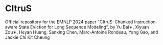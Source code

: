 # CItruS
Official repository for the EMNLP 2024 paper "CItruS: Chunked Instruction-aware State Eviction for Long Sequence Modeling", by Yu Bai∗, Xiyuan Zou∗, Heyan Huang, Sanxing Chen, Marc-Antoine Rondeau, Yang Gao, and Jackie Chi Kit Cheung

